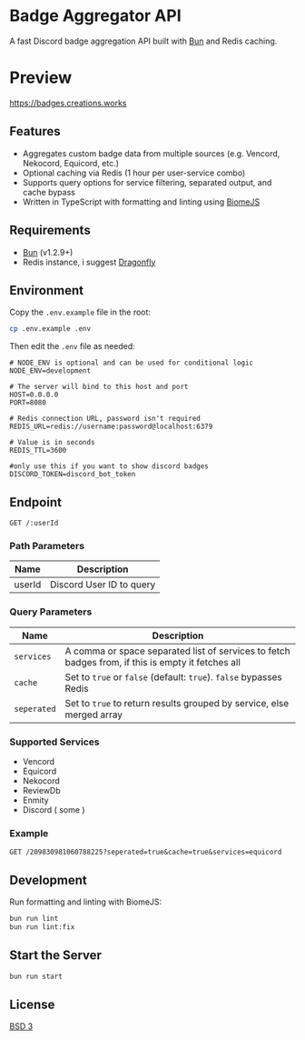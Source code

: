 # Badge Aggregator API

A fast Discord badge aggregation API built with [Bun](https://bun.sh) and Redis caching.

# Preview
https://badges.creations.works

## Features

- Aggregates custom badge data from multiple sources (e.g. Vencord, Nekocord, Equicord, etc.)
- Optional caching via Redis (1 hour per user-service combo)
- Supports query options for service filtering, separated output, and cache bypass
- Written in TypeScript with formatting and linting using [BiomeJS](https://biomejs.dev)

## Requirements

- [Bun](https://bun.sh) (v1.2.9+)
- Redis instance, i suggest [Dragonfly](https://www.dragonflydb.io/)

## Environment

Copy the `.env.example` file in the root:

```bash
cp .env.example .env
```

Then edit the `.env` file as needed:

```env
# NODE_ENV is optional and can be used for conditional logic
NODE_ENV=development

# The server will bind to this host and port
HOST=0.0.0.0
PORT=8080

# Redis connection URL, password isn't required
REDIS_URL=redis://username:password@localhost:6379

# Value is in seconds
REDIS_TTL=3600

#only use this if you want to show discord badges
DISCORD_TOKEN=discord_bot_token
```

## Endpoint

```http
GET /:userId
```

### Path Parameters

| Name    | Description              |
|---------|--------------------------|
| userId  | Discord User ID to query |

### Query Parameters

| Name         | Description                                                                                       |
|--------------|---------------------------------------------------------------------------------------------------|
| `services`   | A comma or space separated list of services to fetch badges from, if this is empty it fetches all |
| `cache`      | Set to `true` or `false` (default: `true`). `false` bypasses Redis                                |
| `seperated`  | Set to `true` to return results grouped by service, else merged array                             |

### Supported Services

- Vencord
- Equicord
- Nekocord
- ReviewDb
- Enmity
- Discord ( some )

### Example

```http
GET /209830981060788225?seperated=true&cache=true&services=equicord
```

## Development

Run formatting and linting with BiomeJS:

```bash
bun run lint
bun run lint:fix
```

## Start the Server

```bash
bun run start
```

## License
[BSD 3](LICENSE)
